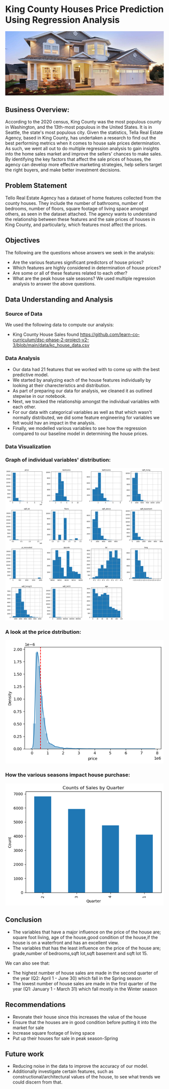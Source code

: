 # King County Houses Price Prediction Using Regression Analysis


![Graph](Image_2.jpg)


## Business Overview:
According to the 2020 census, King County was the most populous county in Washington, and the 13th-most populous in the United States. It is in Seattle, the state's most populous city. Given the statistics, Tella Real Estate Agency, based in King County, has undertaken a research to find out the best performing metrics when it comes to house sale prices determination. As such, we went all out to do multiple regression analysis to gain insights into the home sales market and improve the sellers' chances to make sales. By identifying the key factors that affect the sale prices of houses, the agency can develop more effective marketing strategies, help sellers target the right buyers, and make better investment decisions.


## Problem Statement
Tello Real Estate Agency has a dataset of home features collected from the county houses. They include the number of bathrooms, number of bedrooms, number of floors, square footage of living space amongst others, as seen in the dataset attached. The agency wants to understand the relationship between these features and the sale prices of houses in King County, and particularly, which features most affect the prices. 

## Objectives
The following are the questions whose answers we seek in the analysis:
* Are the various features significant predictors of house prices?
* Which features are highly considered in determination of house prices?
* Are some or all of these features related to each other?
* What are the peak house sale seasons?
We used multiple regression analysis to answer the above questions.


## Data Understanding and Analysis

### Source of Data
We used the following data to compute our analysis:
* King County House Sales found https://github.com/learn-co-curriculum/dsc-phase-2-project-v2-3/blob/main/data/kc_house_data.csv 

### Data Analysis
* Our data had 21 features that we worked with to come up with the best predictive model.
* We started by analyzing each of the house features individually by looking at their charecteristics and distribution.
* As part of preparing our data for analysis, we cleaned it as outlined stepwise in our notebook.
* Next, we tracked the relationship amongst the individual variables with each other.
* For our data with categorical variables as well as that which wasn't normally distributed, we did some feature engineering for variables we felt would hav an impact in the analysis.
* Finally, we modelled various variables to see how the regression compared to our baseline model in determining the house prices.

### Data Visualization

### Graph of individual variables' distribution:
![Graph](Graph_1.png)

### A look at the price dstribution:
![Graph](price_distribution.png)

### How the various seasons impact house purchase:
![Graph](quarters.png)


## Conclusion
* The variables that have a major influence on the price of the house are; square foot living, age of the house,good condition of the house,if the house is on a waterfront and has an excellent view.
* The variables that has the least influence on the price of the house are; grade,number of bedrooms,sqft lot,sqft basement and sqft lot 15.

We can also see that:

- The highest number of house sales are made in the second quarter of the year (Q2: April 1 - June 30) which fall in the Spring season
- The lowest number of house sales are made in the first quarter of the year (Q1: January 1 - March 31) which fall mostly in the Winter season

## Recommendations
* Revonate their house since this increases the value of the house
* Ensure that the houses are in good condition before putting it into the market for sale
* Increase square footage of living space 
* Put up their houses for sale in peak season-Spring

## Future work
* Reducing noise in the data to improve the accuracy of our model. 
* Additionally investigate certain features, such as constructional/architectural values of the house, to see what trends we could discern from that. 
